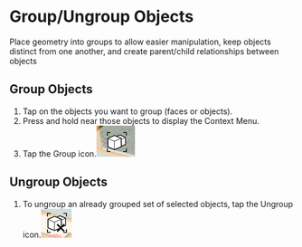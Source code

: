 # Group/Ungroup Objects

Place geometry into groups to allow easier manipulation, keep objects distinct from one another, and create parent/child relationships between objects

## Group Objects

1. Tap on the objects you want to group \(faces or objects\).
2. Press and hold near those objects to display the Context Menu.
3. Tap the Group icon.![](../.gitbook/assets/guid-707b7a65-a41e-4902-ae27-eae8aa30daf5-low.png)

## Ungroup Objects

1. To ungroup an already grouped set of selected objects, tap the Ungroup icon.![](../.gitbook/assets/guid-5cca5633-e2da-42a9-bd53-ed3d3e053650-low.png)

